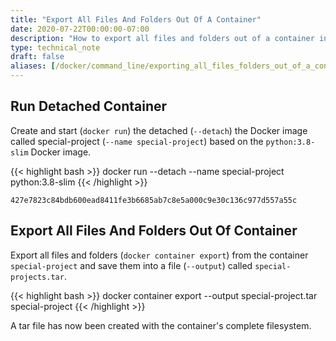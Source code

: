 ```yaml
---
title: "Export All Files And Folders Out Of A Container"
date: 2020-07-22T00:00:00-07:00
description: "How to export all files and folders out of a container in Docker."
type: technical_note
draft: false
aliases: [/docker/command_line/exporting_all_files_folders_out_of_a_container/]
---
```


## Run Detached Container

Create and start (`docker run`) the detached (`--detach`) the Docker image called special-project (`--name special-project`) based on the `python:3.8-slim` Docker image.

{{< highlight bash >}}
docker run --detach --name special-project python:3.8-slim
{{< /highlight >}}
```
427e7823c84bdb600ead8411fe3b6685ab7c8e5a000c9e30c136c977d557a55c
```

## Export All Files And Folders Out Of Container

Export all files and folders (`docker container export`) from the container `special-project` and save them into a file (`--output`) called `special-projects.tar`.

{{< highlight bash >}}
docker container export --output special-project.tar special-project
{{< /highlight >}}

A tar file has now been created with the container's complete filesystem.